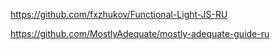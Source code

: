 https://github.com/fxzhukov/Functional-Light-JS-RU

https://github.com/MostlyAdequate/mostly-adequate-guide-ru

